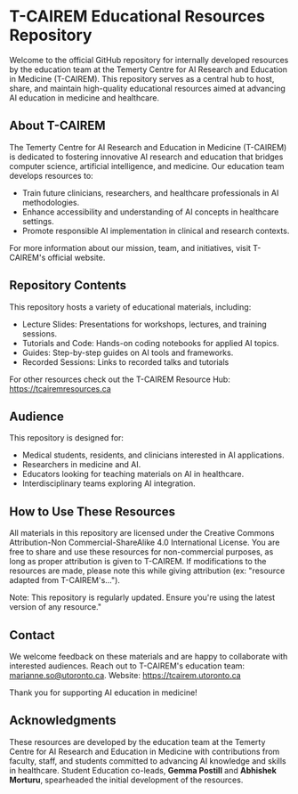 #  T-CAIREM Educational Resources Repository

Welcome to the official GitHub repository for internally developed resources by the education team at the Temerty Centre for AI Research and Education in Medicine (T-CAIREM). This repository serves as a central hub to host, share, and maintain high-quality educational resources aimed at advancing AI education in medicine and healthcare.

##  About T-CAIREM
The Temerty Centre for AI Research and Education in Medicine (T-CAIREM) is dedicated to fostering innovative AI research and education that bridges computer science, artificial intelligence, and medicine. Our education team develops resources to:
- Train future clinicians, researchers, and healthcare professionals in AI methodologies.
- Enhance accessibility and understanding of AI concepts in healthcare settings.
- Promote responsible AI implementation in clinical and research contexts.

For more information about our mission, team, and initiatives, visit T-CAIREM's official website.

##  Repository Contents

This repository hosts a variety of educational materials, including:
- Lecture Slides: Presentations for workshops, lectures, and training sessions.
- Tutorials and Code: Hands-on coding notebooks for applied AI topics.
- Guides: Step-by-step guides on AI tools and frameworks.
- Recorded Sessions: Links to recorded talks and tutorials

For other resources check out the T-CAIREM Resource Hub: https://tcairemresources.ca 

##   Audience

This repository is designed for:
- Medical students, residents, and clinicians interested in AI applications.
- Researchers in medicine and AI.
- Educators looking for teaching materials on AI in healthcare.
- Interdisciplinary teams exploring AI integration.

##  How to Use These Resources

All materials in this repository are licensed under the Creative Commons Attribution-Non Commercial-ShareAlike 4.0 International License. You are free to share and use these resources for non-commercial purposes, as long as proper attribution is given to T-CAIREM. If modifications to the resources are made, please note this while giving attribution (ex: "resource adapted from T-CAIREM's...").

Note: This repository is regularly updated. Ensure you're using the latest version of any resource."

##  Contact

We welcome feedback on these materials and are happy to collaborate with interested audiences. 
Reach out to T-CAIREM's education team: marianne.so@utoronto.ca. 
Website: https://tcairem.utoronto.ca

Thank you for supporting AI education in medicine!

##  Acknowledgments

These resources are developed by the education team at the Temerty Centre for AI Research and Education in Medicine with contributions from faculty, staff, and students committed to advancing AI knowledge and skills in healthcare. Student Education co-leads, **Gemma Postill** and **Abhishek Morturu**, spearheaded the initial development of the resources. 

